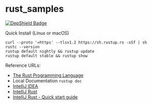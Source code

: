 # rust_samples
[![DepShield Badge](https://depshield.sonatype.org/badges/owner/repository/depshield.svg)](https://depshield.github.io)

Quick Install (Linux or macOS)
```
curl --proto '=https' --tlsv1.2 https://sh.rustup.rs -sSf | sh
rustc --version
rustup default nightly && rustup update
rustup default stable && rustup show
```

Reference URLs:
* [The Rust Programming Language](https://doc.rust-lang.org/book/)
* Local Documentation `rustup doc`
* [IntelliJ IDEA](https://www.jetbrains.com/idea/)
* [IntelliJ Rust](https://www.jetbrains.com/rust/)
* [IntelliJ Rust - Quick start guide](https://plugins.jetbrains.com/plugin/8182-rust/docs/rust-quick-start.html)
